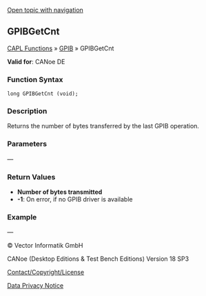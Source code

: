 [Open topic with navigation](../../../../../CANoeDEFamily.htm#Topics/CAPLFunctions/GPIB/Functions/CAPLfunctionGPIBGetCnt.md)

## GPIBGetCnt

[CAPL Functions](../../CAPLfunctions.md) » [GPIB](../CAPLfunctionsGPIBOverview.md) » GPIBGetCnt

**Valid for**: CANoe DE

### Function Syntax

```plaintext
long GPIBGetCnt (void);
```

### Description

Returns the number of bytes transferred by the last GPIB operation.

### Parameters

—

### Return Values

- **Number of bytes transmitted**
- **-1**: On error, if no GPIB driver is available

### Example

—

© Vector Informatik GmbH

CANoe (Desktop Editions & Test Bench Editions) Version 18 SP3

[Contact/Copyright/License](../../../Shared/ContactCopyrightLicense.md)

[Data Privacy Notice](https://www.vector.com/int/en/company/get-info/privacy-policy/)